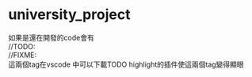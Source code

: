 # university_project

如果是還在開發的code會有  
//TODO:  
//FIXME:  
這兩個tag在vscode 中可以下載TODO highlight的插件使這兩個tag變得顯眼  
